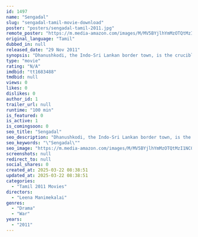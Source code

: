 ```yaml
---
id: 1497
name: "Sengadal"
slug: "sengadal-tamil-movie-download"
poster: "posters/sengadal-tamil-2011.jpg"
remote_poster: "https://m.media-amazon.com/images/M/MV5BYjlhYmMzOTQtMzI1NC00YWE0LThmN2YtNGI1MWE1ZjQxZmJmXkEyXkFqcGdeQXVyMTU0MzI1OTY@._V1_SX300.jpg"
original_language: "Tamil"
dubbed_in: null
released_date: "29 Nov 2011"
synopsis: "Dhanushkodi, the Indo-Sri Lankan border town, is the crucible wherein History is brewing this concoction of defeated lives and exhausted dreams. Manimekalai, the filmmaker, Soori, a half-wit Sri Lankan Tamil Refugee, Munusamy, the..."
type: "movie"
rating: "N/A"
imdbid: "tt1683488"
tmdbid: null
views: 0
likes: 0
dislikes: 0
author_id: 1
trailer_url: null
runtime: "100 min"
is_featured: 0
is_active: 1
is_comingsoon: 0
seo_title: "Sengadal"
seo_description: "Dhanushkodi, the Indo-Sri Lankan border town, is the crucible wherein History is brewing this concoction of defeated lives and exhausted dreams. Manimekalai, the filmmaker, Soori, a half-wit Sri Lankan Tamil Refugee, Munusamy, the..."
seo_keywords: "\"Sengadal\""
seo_image: "https://m.media-amazon.com/images/M/MV5BYjlhYmMzOTQtMzI1NC00YWE0LThmN2YtNGI1MWE1ZjQxZmJmXkEyXkFqcGdeQXVyMTU0MzI1OTY@._V1_SX300.jpg"
screenshots: null
redirect_to: null
social_shares: 0
created_at: 2025-03-22 08:38:51
updated_at: 2025-03-22 08:38:51
categories:
  - "Tamil 2011 Movies"
directors:
  - "Leena Manimekalai"
genres:
  - "Drama"
  - "War"
years:
  - "2011"
---
```

